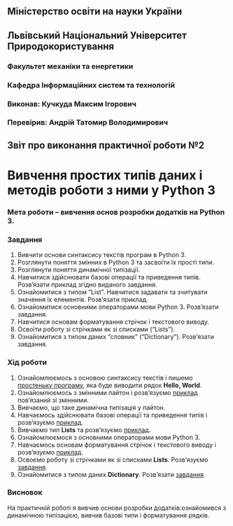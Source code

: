 ## Міністерство освіти на науки України
## Львівський Національний Університет Природокористування
### Факультет механіки та енергетики
### Кафедра Інформаційних систем та технологій

### Виконав: Кучкуда Максим Ігорович
### Перевірив: Андрій Татомир Володимирович

## Звіт про виконання практичної роботи №2
# Вивчення простих типів даних і методів роботи з ними у Python 3

### Мета роботи – вивчення основ розробки додатків на Python 3.

### Завдання
1. Вивчити основи синтаксису текстів програм в Python 3.
2. Розглянути поняття змінних в Python 3 та засвоїти їх прості типи.
3. Розглянути поняття динамічної типізації.
4. Навчитися здійснювати базові операції та приведення типів. Розв’язати приклад згідно виданого завдання.
5. Ознайомитися з типом “List”. Навчитися задавати та зчитувати значення їх елементів. Розв’язати приклад.
6. Ознайомитися основними операторами мови Python 3. Розв’язати завдання.
7. Навчитися основам форматування стрічок і текстового виводу.
8. Освоїти роботу зі стрічками як зі списками (“Lists”).
9. Ознайомитися з типом даних “словник” (“Dictionary”). Розв’язати завдання.

### Хід роботи
1. Ознайомлюємось з основою синтаксису текстів і пишемо [простеньку програму](./Hello_World.py), яка буде виводити рядок **Hello, World**.
2. Ознайомлюємось з змінними пайтон і розвʼязуємо [приклад](./Variables.py) повʼязаний зі змінними.
3. Вивчаємо, що таке динамічна типізація у пайтон.
4. Навчаємось здійснювати базові операції та приведення типів і розвʼязуємо [приклад](./Basic_Operation.py).
5. Вивчаємо тип **Lists** та розвʼязуємо [приклад](./Lists.py).
6. Ознайомлюємося з основними операторами мови Python 3.
7. Навчаємось основам форматування стрічок і текстового виводу і розвʼязуємо [приклад](./String.py).
8. Освоємо роботу зі стрічками як зі списками **Lists**. Розв’язуємо [завдання](./Basic_String.py).
9. Ознайомитися з типом даних **Dictionary**. Розв’язати [завдання](./Dictionaries.py).


### Висновок
На практичній роботі я вивчив основи розробки додатків:ознайомився з динамічною типізацією, вивчив базові типи і форматування рядків.
